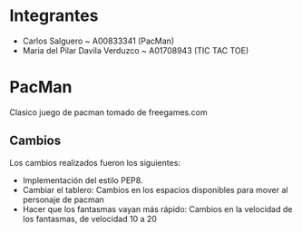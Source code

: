 # Integrantes

- Carlos Salguero ~ A00833341 (PacMan)
- Maria del Pilar Davila Verduzco ~ A01708943 (TIC TAC TOE)

# PacMan

Clasico juego de pacman tomado de freegames.com

## Cambios

Los cambios realizados fueron los siguientes:

- Implementación del estilo PEP8.
- Cambiar el tablero: Cambios en los espacios disponibles para mover al personaje de pacman
- Hacer que los fantasmas vayan más rápido: Cambios en la velocidad de los fantasmas, de velocidad 10 a 20
